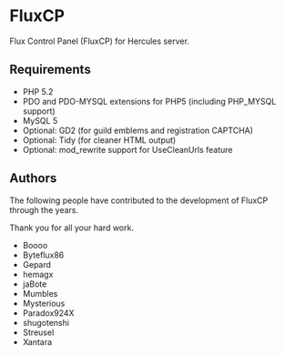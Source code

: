 FluxCP
======

Flux Control Panel (FluxCP) for Hercules server.

Requirements
---------
* PHP 5.2
* PDO and PDO-MYSQL extensions for PHP5 (including PHP_MYSQL support)
* MySQL 5
* Optional: GD2 (for guild emblems and registration CAPTCHA)
* Optional: Tidy (for cleaner HTML output)
* Optional: mod_rewrite support for UseCleanUrls feature

Authors
---------
The following people have contributed to the development of FluxCP through the years.

Thank you for all your hard work.

* Boooo
* Byteflux86
* Gepard
* hemagx
* jaBote
* Mumbles
* Mysterious
* Paradox924X
* shugotenshi
* Streusel
* Xantara
